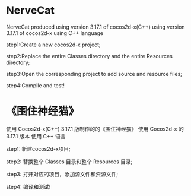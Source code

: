 # NerveCat
NerveCat produced using version 3.17.1 of cocos2d-x(C++)
using version 3.17.1 of cocos2d-x
using C++ language

step1:Create a new cocos2d-x project;

step2:Replace the entire Classes directory and the entire Resources directory;

step3:Open the corresponding project to add source and resource files;

step4:Compile and test!

# 《围住神经猫》
使用 Cocos2d-x(C++) 3.17.1 版制作的的《围住神经猫》
使用 Cocos2d-x 的 3.17.1 版本
使用 C++ 语言

step1: 新建cocos2d-x项目;

step2: 替换整个 Classes 目录和整个 Resources 目录;

step3: 打开对应的项目，添加源文件和资源文件;

step4: 编译和测试!
